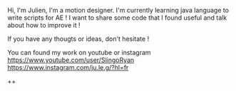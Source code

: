 Hi, I'm Julien, I'm a motion designer.
I'm currently learning java language to write scripts for AE ! 
I want to share some code that I found useful and talk about how to improve it ! 

If you have any thougts or ideas, don't hesitate ! 

You can found my work on youtube or instagram
https://www.youtube.com/user/SlingoRyan
https://www.instagram.com/ju.le.g/?hl=fr

++

<!---
Frankytos/Frankytos is a ✨ special ✨ repository because its `README.md` (this file) appears on your GitHub profile.
You can click the Preview link to take a look at your changes.
--->
